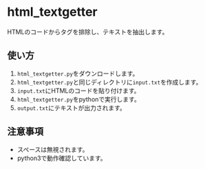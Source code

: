 # html_textgetter
HTMLのコードからタグを排除し、テキストを抽出します。

## 使い方
1. `html_textgetter.py`をダウンロードします。
2. `html_textgetter.py`と同じディレクトリに`input.txt`を作成します。
3. `input.txt`にHTMLのコードを貼り付けます。
4. `html_textgetter.py`をpythonで実行します。
5. `output.txt`にテキストが出力されます。

## 注意事項
- スペースは無視されます。
- python3で動作確認しています。